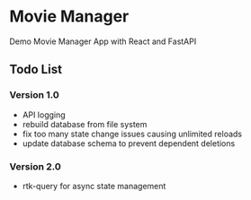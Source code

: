 # Movie Manager

Demo Movie Manager App with React and FastAPI

## Todo List

### Version 1.0

- API logging
- rebuild database from file system
- fix too many state change issues causing unlimited reloads
- update database schema to prevent dependent deletions

### Version 2.0

- rtk-query for async state management
